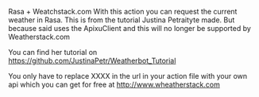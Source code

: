Rasa + Weatchstack.com
With this action you can request the current weather in Rasa.
This is from the tutorial Justina Petraityte made. But because said uses the ApixuClient and this will no longer be supported by Weatherstack.com

You can find her tutorial on
https://github.com/JustinaPetr/Weatherbot_Tutorial

You only have to replace XXXX in the url in your action file with your own api which you can get for free at http://www.wheatherstack.com
